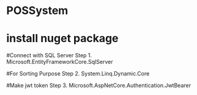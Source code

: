 # POSSystem
# install nuget package

#Connect with SQL Server
Step 1. Microsoft.EntityFrameworkCore.SqlServer

#For Sorting Purpose
Step 2. System.Linq.Dynamic.Core

#Make jwt token
Step 3. Microsoft.AspNetCore.Authentication.JwtBearer
